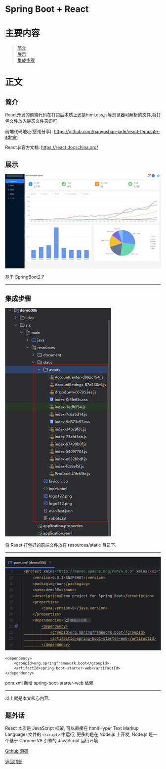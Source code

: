 # Spring Boot + React

# 主要内容

> [简介](#简介)  
> [展示](#展示)  
> [集成步骤](#集成步骤)

# 正文

## 简介

React开发的前端代码在打包后本质上还是html,css,js等浏览器可解析的文件,将打包文件放入静态文件夹即可

前端代码地址(感谢分享): https://github.com/panyushan-jade/react-template-admin

React.js官方文档: https://react.docschina.org/

## 展示

![IntelliJ IDEA](./images/0010_springboot_react/001.png)

基于 SpringBoot2.7

----

## 集成步骤

![IntelliJ IDEA](./images/0010_springboot_react/002.png)

将 React 打包好的前端文件放在 resources/static 目录下.

----

![IntelliJ IDEA](./images/0010_springboot_react/003.png)

```
<dependency>
    <groupId>org.springframework.boot</groupId>
    <artifactId>spring-boot-starter-web</artifactId>
</dependency>
```

pom.xml 新增 spring-boot-starter-web 依赖

----

以上就是本文核心内容.

## 题外话

React 本质是 JavaScript 框架, 可以直接在 html(Hyper Text Markup Language) 文件的 `<script>` 中运行, 更多的是在 Node.js 上开发, 
Node.js 是一个基于 Chrome V8 引擎的 JavaScript 运行环境.

[Github 源码](https://github.com/Awaion/tools/tree/master/demo006)

[返回顶部](#主要内容)

